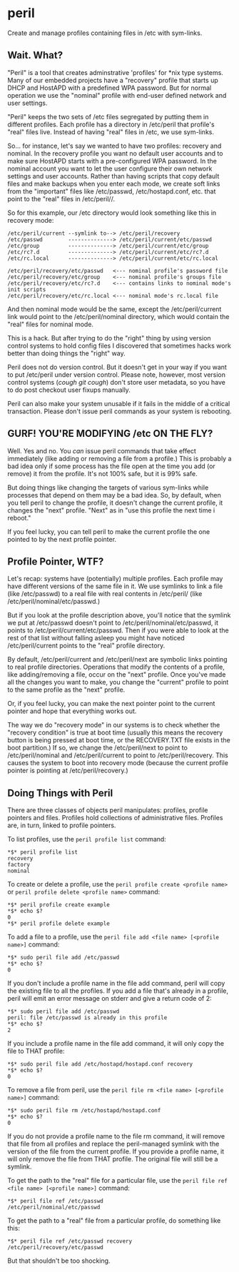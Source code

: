# peril
Create and manage profiles containing files in /etc with sym-links.

## Wait. What?

"Peril" is a tool that creates adminstrative 'profiles' for *nix type
systems. Many of our embedded projects have a "recovery" profile that
starts up DHCP and HostAPD with a predefined WPA password. But for
normal operation we use the "nominal" profile with end-user defined
network and user settings.

"Peril" keeps the two sets of /etc files segregated by putting them in
different profiles. Each profile has a directory in /etc/peril that
profile's "real" files live. Instead of having "real" files in /etc,
we use sym-links.

So... for instance, let's say we wanted to have two profiles: recovery
and nominal. In the recovery profile you want no default user accounts
and to make sure HostAPD starts with a pre-configured WPA password. In
the nominal account you want to let the user configure their own
network settings and user accounts. Rather than having scripts that
copy default files and make backups when you enter each mode, we
create soft links from the "important" files like /etc/passwd,
/etc/hostapd.conf, etc. that point to the "real" files in
/etc/peril/<profile name>/<whatever>.

So for this example, our /etc directory would look something like this
in recovery mode:

    /etc/peril/current --symlink to--> /etc/peril/recovery
    /etc/passwd        --------------> /etc/peril/current/etc/passwd
    /etc/group         --------------> /etc/peril/current/etc/group
    /etc/rc?.d         --------------> /etc/peril/current/etc/rc?.d
    /etc/rc.local      --------------> /etc/peril/current/etc/rc.local
    
    /etc/peril/recovery/etc/passwd   <--- nominal profile's password file
    /etc/peril/recovery/etc/group    <--- nominal profile's groups file
    /etc/peril/recovery/etc/rc?.d    <--- contains links to nominal mode's init scripts
    /etc/peril/recovery/etc/rc.local <--- nominal mode's rc.local file

And then nominal mode would be the same, except the /etc/peril/current
link would point to the /etc/peril/nominal directory, which would
contain the "real" files for nominal mode.

This is a hack. But after trying to do the "right" thing by using
version control systems to hold config files I discovered that
sometimes hacks work better than doing things the "right" way.

Peril does not do version control. But it doesn't get in your way if
you want to put /etc/peril under version control. Please note,
however, most version control systems (*cough* *git* *cough*) don't
store user metadata, so you have to do post checkout user fixups
manually.

Peril can also make your system unusable if it fails in the middle of
a critical transaction. Please don't issue peril commands as your
system is rebooting.

## GURF! YOU'RE MODIFYING /etc ON THE FLY?

Well. Yes and no. You *can* issue peril commands that take effect
immediately (like adding or removing a file from a profile.) This is
probably a bad idea only if some process has the file open at the time
you add (or remove) it from the profile. It's not 100% safe, but it is
99% safe.

But doing things like changing the targets of various sym-links while
processes that depend on them may be a bad idea. So, by default, when
you tell peril to change the profile, it doesn't change the current
profile, it changes the "next" profile. "Next" as in "use this profile
the next time i reboot."

If you feel lucky, you can tell peril to make the current profile the
one pointed to by the next profile pointer.

## Profile Pointer, WTF?

Let's recap: systems have (potentially) multiple profiles. Each
profile may have different versions of the same file in it. We use
symlinks to link a file (like /etc/passwd) to a real file with real
contents in /etc/peril/<profile name> (like
/etc/peril/nominal/etc/passwd.)

But if you look at the profile description above, you'll notice that
the symlink we put at /etc/passwd doesn't point to
/etc/peril/nominal/etc/passwd, it points to
/etc/peril/current/etc/passwd. Then if you were able to look at the
rest of that list without falling asleep you might have noticed
/etc/peril/current points to the "real" profile directory.

By default, /etc/peril/current and /etc/peril/next are symbolic links
pointing to real profile directories. Operations that modify the
contents of a profile, like adding/removing a file, occur on the
"next" profile. Once you've made all the changes you want to make, you
change the "current" profile to point to the same profile as the
"next" profile.

Or, if you feel lucky, you can make the next pointer point to the
current pointer and hope that everything works out.

The way we do "recovery mode" in our systems is to check whether the
"recovery condition" is true at boot time (usually this means the
recovery button is being pressed at boot time, or the RECOVERY.TXT
file exists in the boot partition.) If so, we change the
/etc/peril/next to point to /etc/peril/nominal and /etc/peril/current
to point to /etc/peril/recovery. This causes the system to boot into
recovery mode (because the current profile pointer is pointing at
/etc/peril/recovery.)

## Doing Things with Peril

There are three classes of objects peril manipulates: profiles,
profile pointers and files. Profiles hold collections of
administrative files. Profiles are, in turn, linked to profile
pointers.

To list profiles, use the `peril profile list` command:

    *$* peril profile list
    recovery
    factory
    nominal

To create or delete a profile, use the `peril profile create <profile
name>` or `peril profile delete <profile name>` command:

    *$* peril profile create example
    *$* echo $?
    0
    *$* peril profile delete example

To add a file to a profile, use the `peril file add <file name>
[<profile name>]` command:

    *$* sudo peril file add /etc/passwd
    *$* echo $?
    0

If you don't include a profile name in the file add command, peril
will copy the existing file to all the profiles. If you add a file
that's already in a profile, peril will emit an error message on
stderr and give a return code of 2:

    *$* sudo peril file add /etc/passwd
    peril: file /etc/passwd is already in this profile
    *$* echo $?
    2

If you include a profile name in the file add command, it will only
copy the file to THAT profile:

    *$* sudo peril file add /etc/hostapd/hostapd.conf recovery
    *$* echo $?
    0

To remove a file from peril, use the `peril file rm <file name> [<profile name>]`
command:

    *$* sudo peril file rm /etc/hostapd/hostapd.conf
    *$* echo $?
    0

If you do not provide a profile name to the file rm command, it will
remove that file from all profiles and replace the peril-managed
symlink with the version of the file from the current profile.  If you
provide a profile name, it will only remove the file from THAT
profile. The original file will still be a symlink.

To get the path to the "real" file for a particular file, use the
`peril file ref <file name> [<profile name>]` command:

    *$* peril file ref /etc/passwd
    /etc/peril/nominal/etc/passwd

To get the path to a "real" file from a particular profile, do
something like this:

    *$* peril file ref /etc/passwd recovery
    /etc/peril/recovery/etc/passwd

But that shouldn't be too shocking.